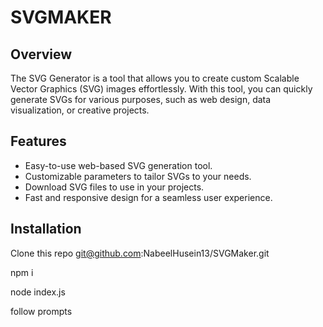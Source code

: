 # SVGMAKER

## Overview
The SVG Generator is a tool that allows you to create custom Scalable Vector Graphics (SVG) images effortlessly. With this tool, you can quickly generate SVGs for various purposes, such as web design, data visualization, or creative projects.

## Features
- Easy-to-use web-based SVG generation tool.
- Customizable parameters to tailor SVGs to your needs.
- Download SVG files to use in your projects.
- Fast and responsive design for a seamless user experience.

## Installation 

Clone this repo git@github.com:NabeelHusein13/SVGMaker.git

npm i

node index.js

follow prompts

